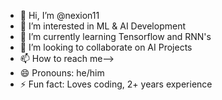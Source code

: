 - 👋 Hi, I’m @nexion11
- 👀 I’m interested in ML & AI Development 
- 🌱 I’m currently learning Tensorflow and RNN's
- 💞️ I’m looking to collaborate on AI Projects 
- 📫 How to reach me-->
- 😄 Pronouns: he/him
- ⚡ Fun fact: Loves coding, 2+ years experience 

<!---
nexion11/nexion11 is a ✨ special ✨ repository because its `README.md` (this file) appears on your GitHub profile.
You can click the Preview link to take a look at your changes.
--->
